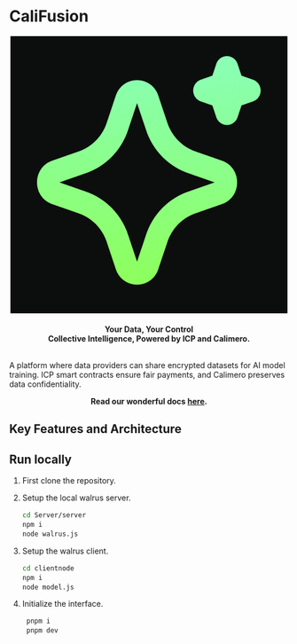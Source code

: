# CaliFusion

<div align="center">
<img src="./images/logo.png" height={100} width={100} alt="logo" />
</div>

<br />
<div align="center">
<b>Your Data, Your Control</b><br />
<b>Collective Intelligence, Powered by ICP and Calimero.</b>
</div>
<br/>

A platform where data providers can share encrypted datasets for AI model training. ICP smart contracts ensure fair payments, and Calimero preserves data confidentiality.

<div align="center">

**Read our wonderful docs [here](https://tusknet.gitbook.io/tusknet).**

</div>

## Key Features and Architecture



## Run locally 

1. First clone the repository.

2. Setup the local walrus server.
    ``` sh
    cd Server/server
    npm i 
    node walrus.js
    ```
3. Setup the walrus client.
    ```sh
    cd clientnode
    npm i 
    node model.js
    ```
4. Initialize the interface.
   ```sh
    pnpm i
    pnpm dev
   ```
